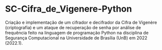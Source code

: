 # SC-Cifra_de_Vigenere-Python
Criação e implementação de um cifrador e decifrador da Cifra de Vigenère (criptografia) e um ataque de recuperação de senha por análise de frequência feito na linguagem de programação Python na disciplina de Segurança Computacional na Universidade de Brasília (UnB) em 2022 (2022.1).
